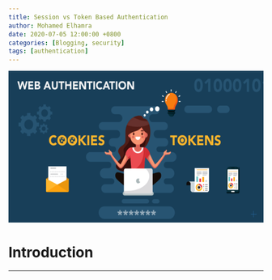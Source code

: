```yaml
---
title: Session vs Token Based Authentication
author: Mohamed Elhamra
date: 2020-07-05 12:00:00 +0800
categories: [Blogging, security]
tags: [authentication]
---
```


<img src="/assets/img/sample/authentication.png" alt="drawing" width="700" height="300"/>

# Introduction 

--------------------------------------


